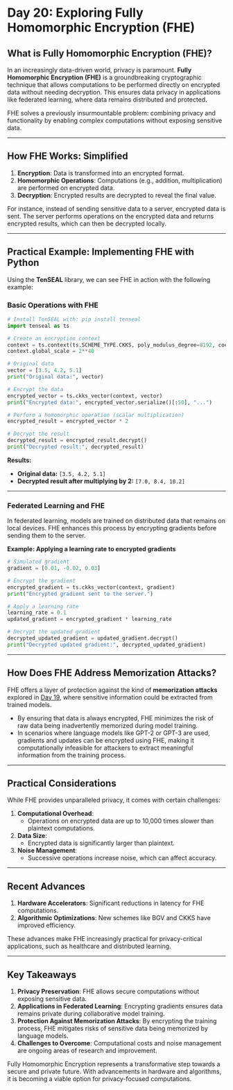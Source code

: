 
# **Day 20: Exploring Fully Homomorphic Encryption (FHE)**

## **What is Fully Homomorphic Encryption (FHE)?**

In an increasingly data-driven world, privacy is paramount. **Fully Homomorphic Encryption (FHE)** is a groundbreaking cryptographic technique that allows computations to be performed directly on encrypted data without needing decryption. This ensures data privacy in applications like federated learning, where data remains distributed and protected.

FHE solves a previously insurmountable problem: combining privacy and functionality by enabling complex computations without exposing sensitive data.

---

## **How FHE Works: Simplified**

1. **Encryption**: Data is transformed into an encrypted format.
2. **Homomorphic Operations**: Computations (e.g., addition, multiplication) are performed on encrypted data.
3. **Decryption**: Encrypted results are decrypted to reveal the final value.

For instance, instead of sending sensitive data to a server, encrypted data is sent. The server performs operations on the encrypted data and returns encrypted results, which can then be decrypted locally.

---

## **Practical Example: Implementing FHE with Python**

Using the **TenSEAL** library, we can see FHE in action with the following example:

### **Basic Operations with FHE**

```python
# Install TenSEAL with: pip install tenseal
import tenseal as ts

# Create an encryption context
context = ts.context(ts.SCHEME_TYPE.CKKS, poly_modulus_degree=8192, coeff_mod_bit_sizes=[60, 40, 40, 60])
context.global_scale = 2**40

# Original data
vector = [3.5, 4.2, 5.1]
print("Original data:", vector)

# Encrypt the data
encrypted_vector = ts.ckks_vector(context, vector)
print("Encrypted data:", encrypted_vector.serialize()[:50], "...")

# Perform a homomorphic operation (scalar multiplication)
encrypted_result = encrypted_vector * 2

# Decrypt the result
decrypted_result = encrypted_result.decrypt()
print("Decrypted result:", decrypted_result)
````

**Results:**

- **Original data:** `[3.5, 4.2, 5.1]`
- **Decrypted result after multiplying by 2:** `[7.0, 8.4, 10.2]`

---

### **Federated Learning and FHE**

In federated learning, models are trained on distributed data that remains on local devices. FHE enhances this process by encrypting gradients before sending them to the server.

**Example: Applying a learning rate to encrypted gradients**

```python
# Simulated gradient
gradient = [0.01, -0.02, 0.03]

# Encrypt the gradient
encrypted_gradient = ts.ckks_vector(context, gradient)
print("Encrypted gradient sent to the server.")

# Apply a learning rate
learning_rate = 0.1
updated_gradient = encrypted_gradient * learning_rate

# Decrypt the updated gradient
decrypted_updated_gradient = updated_gradient.decrypt()
print("Decrypted updated gradient:", decrypted_updated_gradient)
```

---

## **How Does FHE Address Memorization Attacks?**

FHE offers a layer of protection against the kind of **memorization attacks** explored in [Day 19](https://github.com/moisesvw/30DaysOfFLCode/tree/main/day-19), where sensitive information could be extracted from trained models.

- By ensuring that data is always encrypted, FHE minimizes the risk of raw data being inadvertently memorized during model training.
- In scenarios where language models like GPT-2 or GPT-3 are used, gradients and updates can be encrypted using FHE, making it computationally infeasible for attackers to extract meaningful information from the training process.

---

## **Practical Considerations**

While FHE provides unparalleled privacy, it comes with certain challenges:

1. **Computational Overhead**:
    - Operations on encrypted data are up to 10,000 times slower than plaintext computations.
2. **Data Size**:
    - Encrypted data is significantly larger than plaintext.
3. **Noise Management**:
    - Successive operations increase noise, which can affect accuracy.

---

## **Recent Advances**

1. **Hardware Accelerators**: Significant reductions in latency for FHE computations.
2. **Algorithmic Optimizations**: New schemes like BGV and CKKS have improved efficiency.

These advances make FHE increasingly practical for privacy-critical applications, such as healthcare and distributed learning.

---

## **Key Takeaways**

1. **Privacy Preservation**: FHE allows secure computations without exposing sensitive data.
2. **Applications in Federated Learning**: Encrypting gradients ensures data remains private during collaborative model training.
3. **Protection Against Memorization Attacks**: By encrypting the training process, FHE mitigates risks of sensitive data being memorized by language models.
4. **Challenges to Overcome**: Computational costs and noise management are ongoing areas of research and improvement.

Fully Homomorphic Encryption represents a transformative step towards a secure and private future. With advancements in hardware and algorithms, it is becoming a viable option for privacy-focused computations.
